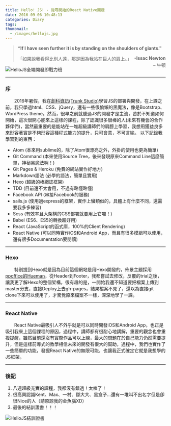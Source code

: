 ```yaml
---
title: Hello! JS! - 從零開始的React Native開發
date: 2016-09-06 10:48:13
categories: Diary
tags:
thumbnail:
  - /images/hellojs.jpg
---
```

> <strong>“If I have seen further it is by standing on the shoulders of giants."</strong>
> <div style="float:right"><strong>-Issac Newton</strong></div>
> 「如果說我看得比別人遠，那是因為我站在巨人的肩上。」
> <div style="float:right">– 牛頓</div>

<img src="/images/hellojs.jpg" alt="HelloJS全端開發即戰力班">

---

### 序
&emsp;&emsp;2016年暑假，我在[創科資訊(Trunk Studio)](https://www.facebook.com/trunk.studio.tw)學習JS的部署與開發，在上課之前，我只學過html、CSS、jQuery，還有一些很偷懶的黑魔法，像是Bootstrap、WordPress theme。然而，很早之前就聽過JS的開發才是主流，苦於不知道如何開始，這次很開心能來上這樣的課程，除了認識很多很棒的人(未來有機會的合作夥伴們)，當然最重要的是能站在一堆超級講師們的肩膀上學習，我想用獲益良多來形容著實是不夠形容這種程式能力的提升，只可會意，不可言喻。
以下記錄我學習到的東西：
* Atom (本來用sublime的，除了Atom很漂亮之外，外掛的使用也更為簡單)
* Git Command (本來使用Source Tree，後來發現原來Command Line這麼簡單，神秘黑魔法啊！)
* Git Pages &amp; Heroku (免費的網站實作好地方)
* Markdown語法 (必學的語法，簡單且實用)
* Hexo (超級的棒網誌框架)
* TDD (目前還不太會用，不過有略懂略懂)
* Facebook API (串接Facebook的服務)
* sails.js (使用過express的框架，實作上蠻類似的，具體上有什麼不同，還需要我多多練習)
* Scss (有效率且大架構的CSS部署就要用上它囉！)
* Babel (ES6、ES5的轉換超好用)
* React (JavaScript的函式庫，100%的Client Rendering)
* React Native (可以同時實作iOS和Android App，而且有很多模組可以使用，還有很多Documentation要閱讀)
***

### Hexo
&emsp;&emsp;特別提到Hexo就是因為目前這個網站是用Hexo開發的，佈景主題採用[ppoffice的Hueman](https://github.com/ppoffice/hexo-theme-hueman)，從Header到Footer，我都嘗試去修改，反覆的trial之後，讓我更了解Hexo的整個架構，很有趣的是，一開始我還不知道要把檔案上傳到master分支，直接Deploy上去gh-pages，結果檔案不見了，還以為直接git clone下來可以使用了，才驚覺原來檔案不一樣，深深地學了一課。
***

### React Native
&emsp;&emsp;React Native最吸引人不外乎就是可以同時開發iOS和Android App，也正是吸引我來上這個課程的原因，過程中，講師都有很耐心地講解，重要的觀念也會重複提醒，雖然目前還沒有實際作品可以上線，最大的問題在於自己能力仍然需要提升，但是這樣前導式的教學相信未來的開發有很大的幫助，過程中，我們也實作了一些簡單的功能，發掘React Native的無限可能，也讓我正式確定它就是我想學的JS框架。
***

### 後記
1. 八週超級充實的課程，我都沒有錯過！太棒了！
2. 很高興認識Kent、Max、一村、鄒大大、黑盒子...還有一堆叫不出名字但是卻很Nice的人（請原諒我的金魚腦XD）
3. 最後的結訓證書！！！

<img src="/images/HellojsCertification.jpg" alt="HelloJS結訓證書">
